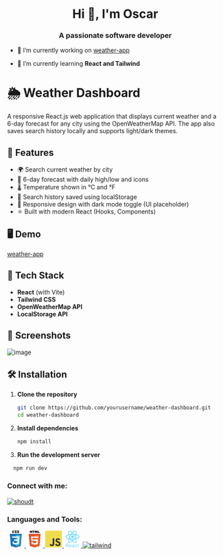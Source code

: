 <h1 align="center">Hi 👋, I'm Oscar</h1>
<h3 align="center">A passionate software developer</h3>

- 🔭 I’m currently working on [weather-app](https://weather-app-theta-seven-49.vercel.app/)

- 🌱 I’m currently learning **React and Tailwind**

# 🌦️ Weather Dashboard

A responsive React.js web application that displays current weather and a 6-day forecast for any city using the OpenWeatherMap API. The app also saves search history locally and supports light/dark themes.

## 🚀 Features

- 🌍 Search current weather by city
- 📆 6-day forecast with daily high/low and icons
- 🌡️ Temperature shown in °C and °F
- 💾 Search history saved using localStorage
- 🎨 Responsive design with dark mode toggle (UI placeholder)
- ⚛️ Built with modern React (Hooks, Components)

## 🖥️ Demo

[weather-app](https://weather-app-theta-seven-49.vercel.app/)

## 🧪 Tech Stack

- **React** (with Vite)
- **Tailwind CSS**
- **OpenWeatherMap API**
- **LocalStorage API**

## 📸 Screenshots

<img width="1433" alt="image" src="https://github.com/user-attachments/assets/30be9fb2-c426-4bd3-a524-bb9e805355bf" />

## 🛠️ Installation

1. **Clone the repository**
   ```bash
   git clone https://github.com/yourusername/weather-dashboard.git
   cd weather-dashboard
   
2. **Install dependencies**
   ```bash
   npm install
   
3. **Run the development server**
 ``` bash
   npm run dev
 ```

<h3 align="left">Connect with me:</h3>
<p align="left">
<a href="https://linkedin.com/in/shoudt" target="blank"><img align="center" src="https://raw.githubusercontent.com/rahuldkjain/github-profile-readme-generator/master/src/images/icons/Social/linked-in-alt.svg" alt="shoudt" height="30" width="40" /></a>
</p>

<h3 align="left">Languages and Tools:</h3>
<p align="left"> <a href="https://www.w3schools.com/css/" target="_blank" rel="noreferrer"> <img src="https://raw.githubusercontent.com/devicons/devicon/master/icons/css3/css3-original-wordmark.svg" alt="css3" width="40" height="40"/> </a> <a href="https://www.w3.org/html/" target="_blank" rel="noreferrer"> <img src="https://raw.githubusercontent.com/devicons/devicon/master/icons/html5/html5-original-wordmark.svg" alt="html5" width="40" height="40"/> </a> <a href="https://developer.mozilla.org/en-US/docs/Web/JavaScript" target="_blank" rel="noreferrer"> <img src="https://raw.githubusercontent.com/devicons/devicon/master/icons/javascript/javascript-original.svg" alt="javascript" width="40" height="40"/> </a> <a href="https://reactjs.org/" target="_blank" rel="noreferrer"> <img src="https://raw.githubusercontent.com/devicons/devicon/master/icons/react/react-original-wordmark.svg" alt="react" width="40" height="40"/> </a> <a href="https://tailwindcss.com/" target="_blank" rel="noreferrer"> <img src="https://www.vectorlogo.zone/logos/tailwindcss/tailwindcss-icon.svg" alt="tailwind" width="40" height="40"/> </a> </p>
